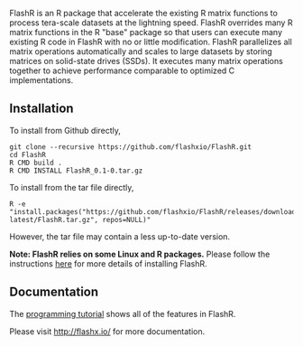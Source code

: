 FlashR is an R package that accelerate the existing R matrix functions to process
tera-scale datasets at the lightning speed.
FlashR overrides many R matrix functions in the R "base" package so that users
can execute many existing R code in FlashR with no or little modification.
FlashR parallelizes all matrix operations automatically and scales to large datasets
by storing matrices on solid-state drives (SSDs).
It executes many matrix operations together to achieve performance comparable
to optimized C implementations.

## Installation

To install from Github directly, 
```
git clone --recursive https://github.com/flashxio/FlashR.git
cd FlashR
R CMD build .
R CMD INSTALL FlashR_0.1-0.tar.gz
```

To install from the tar file directly,
```
R -e "install.packages("https://github.com/flashxio/FlashR/releases/download/FlashR-latest/FlashR.tar.gz", repos=NULL)"
```
However, the tar file may contain a less up-to-date version.

**Note: FlashR relies on some Linux and R packages.** Please follow the instructions
[here](https://flashxio.github.io/FlashX-doc/FlashX-Quick-Start-Guide.html)
for more details of installing FlashR.

## Documentation

The [programming tutorial](https://github.com/icoming/FlashX/wiki/FlashR-programming-tutorial)
shows all of the features in FlashR.

Please visit http://flashx.io/ for more documentation.

